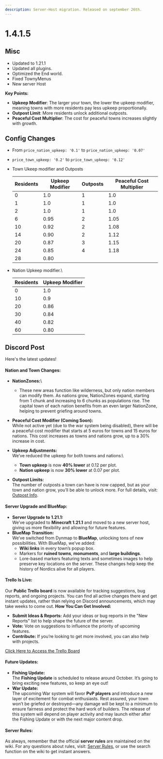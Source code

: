 ```yaml
---
description: Server-Host migration. Released on september 26th.
---
```


# 1.4.1.5

## Misc

* Updated to 1.21.1
* Updated all plugins.
* Optimized the End world.&#x20;
* Fixed TownyMenus
* New server Host

**Key Points:**

* **Upkeep Modifier**: The larger your town, the lower the upkeep modifier, meaning towns with more residents pay less upkeep proportionally.
* **Outpost Limit**: More residents unlock additional outposts.
* **Peaceful Cost Multiplier**: The cost for peaceful towns increases slightly with growth.



## Config Changes

* From `price_nation_upkeep: '0.1'` to `price_nation_upkeep: '0.07'`
* `price_town_upkeep: '0.2'` to `price_town_upkeep: '0.12'`
*   Town Ukeep modifier and Outposts

    | **Residents** | **Upkeep Modifier** | **Outposts** | **Peaceful Cost Multiplier** |
    | ------------- | ------------------- | ------------ | ---------------------------- |
    | 0             | 1.0                 | 1            | 1.0                          |
    | 1             | 1.0                 | 1            | 1.0                          |
    | 2             | 1.0                 | 1            | 1.0                          |
    | 6             | 0.95                | 2            | 1.05                         |
    | 10            | 0.92                | 2            | 1.08                         |
    | 14            | 0.90                | 2            | 1.12                         |
    | 20            | 0.87                | 3            | 1.15                         |
    | 24            | 0.85                | 4            | 1.18                         |
    | 28            | 0.80                |              |                              |
*   Nation Upkeep modifier.\


    | **Residents** | **Upkeep Modifier** |
    | ------------- | ------------------- |
    | 0             | 1.0                 |
    | 10            | 0.9                 |
    | 20            | 0.86                |
    | 30            | 0.84                |
    | 40            | 0.82                |
    | 60            | 0.80                |

## Discord Post

Here's the latest updates!

#### **Nation and Town Changes:**

* **NationZones:**\

  * These new areas function like wilderness, but only nation members can modify them. As nations grow, NationZones expand, starting from 1 chunk and increasing to 6 chunks as populations rise. The capital town of each nation benefits from an even larger NationZone, helping to prevent griefing around towns.
* **Peaceful Cost Modifier (Coming Soon):**\
  While not active yet (due to the war system being disabled), there will be a peaceful cost modifier that starts at 5 euros for towns and 15 euros for nations. This cost increases as towns and nations grow, up to a 30% increase in cost.
* **Upkeep Adjustments:**\
  We’ve reduced the upkeep for both towns and nations:\

  * **Town upkeep** is now **40% lower** at 0.12 per plot.
  * **Nation upkeep** is now **30% lower** at 0.07 per plot.
* **Outpost Limits:**\
  The number of outposts a town can have is now capped, but as your town and nation grow, you’ll be able to unlock more. For full details, visit: [Outpost Info](https://wiki.nordics.world/guides-and-commands/server-configs).

#### **Server Upgrade and BlueMap:**

* **Server Upgrade to 1.21.1:**\
  We’ve upgraded to **Minecraft 1.21.1** and moved to a new server host, giving us more flexibility and allowing for future features.
* **BlueMap Transition:**\
  We’ve switched from Dynmap to **BlueMap**, unlocking tons of new possibilities. With BlueMap, we’ve added:
  * **Wiki links** in every town’s popup box.
  * Markers for **ruined towns**, **monuments**, and **large buildings**.
  * Lore-based markers featuring texts and sometimes images to help preserve key locations on the server. These changes help keep the history of Nordics alive for all players.

#### **Trello Is Live:**

Our **Public Trello board** is now available for tracking suggestions, bug reports, and ongoing projects. You can find all active changes there and get instant updates, rather than relying on Discord announcements, which may take weeks to come out. **How You Can Get Involved:**

* **Submit Ideas & Reports:** Add your ideas or bug reports in the "New Reports" list to help shape the future of the server.
* **Vote:** Vote on suggestions to influence the priority of upcoming features.
* **Contribute:** If you’re looking to get more involved, you can also help with projects.

[Click Here to Access the Trello Board](https://trello.com/b/3OaHE1Td/nordics-public)

#### **Future Updates:**

* **Fishing Update:**\
  The **Fishing Update** is scheduled to release around October. It’s going to bring exciting new features, so keep an eye out!
* **War Update:**\
  The upcoming War system will favor **PvP players** and introduce a new layer of excitement for combat enthusiasts. Rest assured, your town won’t be griefed or destroyed—any damage will be kept to a minimum to ensure fairness and protect the hard work of builders. The release of this system will depend on player activity and may launch either after the Fishing Update or with the next major content drop.

#### **Server Rules:**

As always, remember that the official **server rules** are maintained on the wiki. For any questions about rules, visit: [Server Rules](https://wiki.nordics.world/general-information/rules-and-moderation/rules), or use the search function on the wiki to get instant answers.
